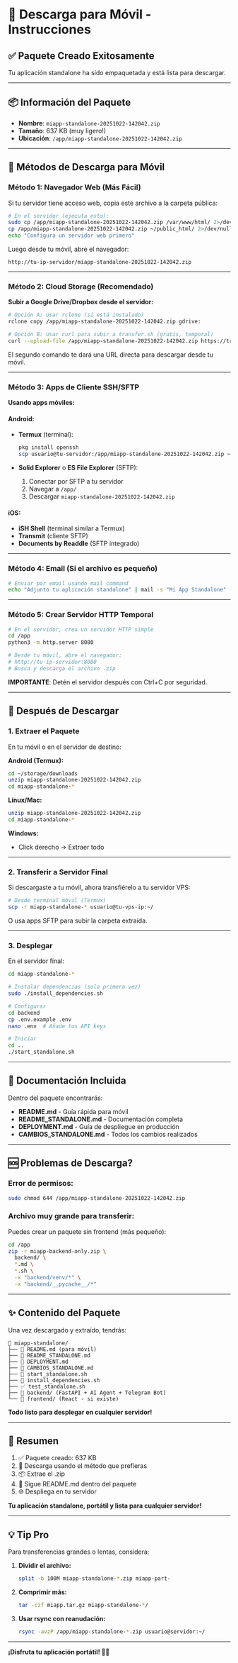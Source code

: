 # 📱 Descarga para Móvil - Instrucciones

## ✅ Paquete Creado Exitosamente

Tu aplicación standalone ha sido empaquetada y está lista para descargar.

---

## 📦 Información del Paquete

- **Nombre**: `miapp-standalone-20251022-142042.zip`
- **Tamaño**: 637 KB (muy ligero!)
- **Ubicación**: `/app/miapp-standalone-20251022-142042.zip`

---

## 🔽 Métodos de Descarga para Móvil

### Método 1: Navegador Web (Más Fácil)

Si tu servidor tiene acceso web, copia este archivo a la carpeta pública:

```bash
# En el servidor (ejecuta esto):
sudo cp /app/miapp-standalone-20251022-142042.zip /var/www/html/ 2>/dev/null || \
cp /app/miapp-standalone-20251022-142042.zip ~/public_html/ 2>/dev/null || \
echo "Configura un servidor web primero"
```

Luego desde tu móvil, abre el navegador:
```
http://tu-ip-servidor/miapp-standalone-20251022-142042.zip
```

---

### Método 2: Cloud Storage (Recomendado)

**Subir a Google Drive/Dropbox desde el servidor:**

```bash
# Opción A: Usar rclone (si está instalado)
rclone copy /app/miapp-standalone-20251022-142042.zip gdrive:

# Opción B: Usar curl para subir a transfer.sh (gratis, temporal)
curl --upload-file /app/miapp-standalone-20251022-142042.zip https://transfer.sh/miapp.zip
```

El segundo comando te dará una URL directa para descargar desde tu móvil.

---

### Método 3: Apps de Cliente SSH/SFTP

**Usando apps móviles:**

#### Android:
- **Termux** (terminal):
  ```bash
  pkg install openssh
  scp usuario@tu-servidor:/app/miapp-standalone-20251022-142042.zip ~/storage/downloads/
  ```

- **Solid Explorer** o **ES File Explorer** (SFTP):
  1. Conectar por SFTP a tu servidor
  2. Navegar a `/app/`
  3. Descargar `miapp-standalone-20251022-142042.zip`

#### iOS:
- **iSH Shell** (terminal similar a Termux)
- **Transmit** (cliente SFTP)
- **Documents by Readdle** (SFTP integrado)

---

### Método 4: Email (Si el archivo es pequeño)

```bash
# Enviar por email usando mail command
echo "Adjunto tu aplicación standalone" | mail -s "Mi App Standalone" -a /app/miapp-standalone-20251022-142042.zip tu@email.com
```

---

### Método 5: Crear Servidor HTTP Temporal

```bash
# En el servidor, crea un servidor HTTP simple
cd /app
python3 -m http.server 8080

# Desde tu móvil, abre el navegador:
# http://tu-ip-servidor:8080
# Busca y descarga el archivo .zip
```

**IMPORTANTE**: Detén el servidor después con Ctrl+C por seguridad.

---

## 📲 Después de Descargar

### 1. Extraer el Paquete

En tu móvil o en el servidor de destino:

**Android (Termux):**
```bash
cd ~/storage/downloads
unzip miapp-standalone-20251022-142042.zip
cd miapp-standalone-*
```

**Linux/Mac:**
```bash
unzip miapp-standalone-20251022-142042.zip
cd miapp-standalone-*
```

**Windows:**
- Click derecho → Extraer todo

---

### 2. Transferir a Servidor Final

Si descargaste a tu móvil, ahora transfiérelo a tu servidor VPS:

```bash
# Desde terminal móvil (Termux)
scp -r miapp-standalone-* usuario@tu-vps-ip:~/
```

O usa apps SFTP para subir la carpeta extraída.

---

### 3. Desplegar

En el servidor final:

```bash
cd miapp-standalone-*

# Instalar dependencias (solo primera vez)
sudo ./install_dependencies.sh

# Configurar
cd backend
cp .env.example .env
nano .env  # Añade tus API keys

# Iniciar
cd ..
./start_standalone.sh
```

---

## 📖 Documentación Incluida

Dentro del paquete encontrarás:

- **README.md** - Guía rápida para móvil
- **README_STANDALONE.md** - Documentación completa
- **DEPLOYMENT.md** - Guía de despliegue en producción
- **CAMBIOS_STANDALONE.md** - Todos los cambios realizados

---

## 🆘 Problemas de Descarga?

### Error de permisos:
```bash
sudo chmod 644 /app/miapp-standalone-20251022-142042.zip
```

### Archivo muy grande para transferir:

Puedes crear un paquete sin frontend (más pequeño):

```bash
cd /app
zip -r miapp-backend-only.zip \
  backend/ \
  *.md \
  *.sh \
  -x "backend/venv/*" \
  -x "backend/__pycache__/*"
```

---

## ✨ Contenido del Paquete

Una vez descargado y extraído, tendrás:

```
📁 miapp-standalone/
├── 📄 README.md (para móvil)
├── 📄 README_STANDALONE.md
├── 📄 DEPLOYMENT.md
├── 📄 CAMBIOS_STANDALONE.md
├── 🚀 start_standalone.sh
├── 🔧 install_dependencies.sh
├── ✅ test_standalone.sh
├── 📁 backend/ (FastAPI + AI Agent + Telegram Bot)
└── 📁 frontend/ (React - si existe)
```

**Todo listo para desplegar en cualquier servidor!**

---

## 🎯 Resumen

1. ✅ Paquete creado: 637 KB
2. 📱 Descarga usando el método que prefieras
3. 📦 Extrae el .zip
4. 🚀 Sigue README.md dentro del paquete
5. 🌐 Despliega en tu servidor

**Tu aplicación standalone, portátil y lista para cualquier servidor!**

---

## 💡 Tip Pro

Para transferencias grandes o lentas, considera:

1. **Dividir el archivo:**
   ```bash
   split -b 100M miapp-standalone-*.zip miapp-part-
   ```
   
2. **Comprimir más:**
   ```bash
   tar -czf miapp.tar.gz miapp-standalone-*/
   ```

3. **Usar rsync con reanudación:**
   ```bash
   rsync -avzP /app/miapp-standalone-*.zip usuario@servidor:~/
   ```

---

**¡Disfruta tu aplicación portátil! 📱🚀**
